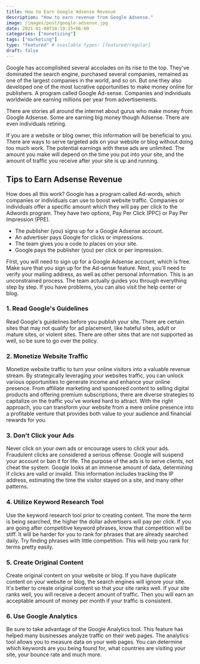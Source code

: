 ```yaml
---
title: How to Earn Google Adsense Revenue
description: "How to earn revenue from Google Adsense."
image: /images/post/google-adsense.jpg
date: 2021-01-08T18:19:25+06:00
categories: ["monetizing"]
tags: ["marketing"]
type: "featured" # available types: [featured/regular]
draft: false
---
```


Google has accomplished several accolades on its rise to the top. They've dominated the search engine, purchased several companies, remained as one of the largest companies in the world, and so on. But one they also developed one of the most lucrative opportunities to make money online for publishers. A program called Google Ad-sense. Companies and individuals worldwide are earning millions per year from advertisements.

There are stories all around the internet about gurus who make money from Google Adsense. Some are earning big money though Adsense. There are even individuals retiring.

If you are a website or blog owner, this information will be beneficial to you. There are ways to serve targeted ads on your website or blog without doing too much work. The potential earnings with these ads are unlimited. The amount you make will depend on the time you put into your site, and the amount of traffic you receive after your site is up and running.

## Tips to Earn Adsense Revenue

How does all this work? Google has a program called Ad-words, which companies or individuals can use to boost website traffic. Companies or individuals offer a specific amount which they will pay per click to the Adwords program. They have two options, Pay Per Click (PPC) or Pay Per Impression (PPE).

- The publisher (you) signs up for a Google Adsense account.
- An advertiser pays Google for clicks or impressions.
- The team gives you a code to places on your site.
- Google pays the publisher (you) per click or per impression.

First, you will need to sign up for a Google Adsense account, which is free. Make sure that you sign up for the Ad-sense feature. Next, you'll need to verify your mailing address, as well as other personal information. This is an unconstrained process. The team actually guides you through everything step by step. If you have problems, you can also visit the help center or blog.

### 1. Read Google's Guidelines

Read Google's guidelines before you publish your site. There are certain sites that may not qualify for ad placement, like hateful sites, adult or mature sites, or violent sites. There are other sites that are not supported as well, so be sure to go over the policy.

### 2. Monetize Website Traffic

Monetize website traffic to turn your online visitors into a valuable revenue stream. By strategically leveraging your websites traffic, you can unlock various opportunities to generate income and enhance your online presence. From affiliate marketing and sponsored content to selling digital products and offering premium subscriptions, there are diverse strategies to capitalize on the traffic you've worked hard to attract. With the right approach, you can transform your website from a mere online presence into a profitable venture that provides both value to your audience and financial rewards for you.

### 3. Don't Click your Ads

Never click on your own ads or encourage users to click your ads. Fraudulent clicks are considered a serious offense. Google will suspend your account or ban it for life. The purpose of the ads is to serve clients, not cheat the system. Google looks at an immense amount of data, determining if clicks are valid or invalid. This information includes tracking the IP address, estimating the time the visitor stayed on a site, and many other patterns.

### 4. Utilize Keyword Research Tool

Use the keyword research tool prior to creating content. The more the term is being searched, the higher the dollar advertisers will pay per click. If you are going after competitive keyword phrases, know that competition will be stiff. It will be harder for you to rank for phrases that are already searched daily. Try finding phrases with little competition. This will help you rank for terms pretty easily.

### 5. Create Original Content

Create original content on your website or blog. If you have duplicate content on your website or blog, the search engines will ignore your site. It's better to create original content so that your site ranks well. If your site ranks well, you will receive a decent amount of traffic. Then you will earn an acceptable amount of money per month if your traffic is consistent.

### 6. Use Google Analytics

Be sure to take advantage of the Google Analytics tool. This feature has helped many businesses analyze traffic on their web pages. The analytics tool allows you to measure data on your web pages. You can determine which keywords are you being found for, what countries are visiting your site, your bounce rate and much more.
